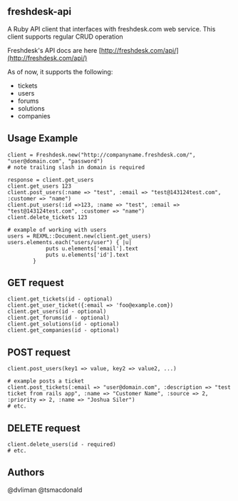 ## freshdesk-api ##
A Ruby API client that interfaces with freshdesk.com web service. This client supports regular CRUD operation 

Freshdesk's API docs are here [http://freshdesk.com/api/](http://freshdesk.com/api/)

As of now, it supports the following: 

  - tickets
  - users
  - forums
  - solutions
  - companies

## Usage Example ##

```
client = Freshdesk.new("http://companyname.freshdesk.com/", "user@domain.com", "password")  
# note trailing slash in domain is required

response = client.get_users  
client.get_users 123  
client.post_users(:name => "test", :email => "test@143124test.com", :customer => "name")  
client.put_users(:id =>123, :name => "test", :email => "test@143124test.com", :customer => "name")  
client.delete_tickets 123  

# example of working with users
users = REXML::Document.new(client.get_users)
users.elements.each("users/user") { |u|
			puts u.elements['email'].text
			puts u.elements['id'].text
		}

```

## GET request ##

```
client.get_tickets(id - optional)
client.get_user_ticket({:email => 'foo@example.com})
client.get_users(id - optional)
client.get_forums(id - optional)
client.get_solutions(id - optional)
client.get_companies(id - optional)
```

## POST request ##

```
client.post_users(key1 => value, key2 => value2, ...)

# example posts a ticket
client.post_tickets(:email => "user@domain.com", :description => "test ticket from rails app", :name => "Customer Name", :source => 2, :priority => 2, :name => "Joshua Siler")
# etc.
```

## DELETE request ##

```
client.delete_users(id - required)
# etc.
```

## Authors ##
@dvliman
@tsmacdonald





